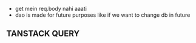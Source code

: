 * get mein req.body nahi aaati
* dao is made for future purposes like if we want to change db in future

## TANSTACK QUERY ##
